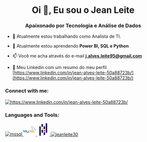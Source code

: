 <h1 align="center">Oi 👋, Eu sou o Jean Leite</h1>
<h3 align="center">Apaixonado por Tecnologia e Análise de Dados</h3>

- 🔭 Atualmente estou trabalhando como Analista de TI.

- 🌱 Atualmente estou aprendendo **Power BI, SQL e Python**

- 📫 Você me acha através do e-mail **j.alves.leite95@gmail.com**

- 📄 Meu Linkedin com um resumo do meu perfil [https://www.linkedin.com/in/jean-alves-leite-50a88723b/](https://www.linkedin.com/in/jean-alves-leite-50a88723b/)

<h3 align="left">Connect with me:</h3>
<p align="left">
<a href="https://linkedin.com/in/https://www.linkedin.com/in/jean-alves-leite-50a88723b/" target="blank"><img align="center" src="https://raw.githubusercontent.com/rahuldkjain/github-profile-readme-generator/master/src/images/icons/Social/linked-in-alt.svg" alt="https://www.linkedin.com/in/jean-alves-leite-50a88723b/" height="30" width="40" /></a>
</p>

<h3 align="left">Languages and Tools:</h3>
<p align="left"> <a href="https://www.microsoft.com/en-us/sql-server" target="_blank" rel="noreferrer"> <img src="https://www.svgrepo.com/show/303229/microsoft-sql-server-logo.svg" alt="mssql" width="40" height="40"/> </a> <a href="https://www.mysql.com/" target="_blank" rel="noreferrer"> <img src="https://raw.githubusercontent.com/devicons/devicon/master/icons/mysql/mysql-original-wordmark.svg" alt="mysql" width="40" height="40"/> </a> <a href="https://pandas.pydata.org/" target="_blank" rel="noreferrer"> <img src="https://raw.githubusercontent.com/devicons/devicon/2ae2a900d2f041da66e950e4d48052658d850630/icons/pandas/pandas-original.svg" alt="pandas" width="40" height="40"/> </a> <a href="https://www.python.org" 

<p><img align="center" src="https://github-readme-stats.vercel.app/api/top-langs?username=jeanleite30&show_icons=true&locale=en&layout=compact" alt="jeanleite30" /></p>



<!---
- 👋 Hi, I’m @Jeanleite30
- 👀 I’m interested in ...
- 🌱 I’m currently learning ...
- 💞️ I’m looking to collaborate on ...
- 📫 How to reach me ...

Jeanleite30/Jeanleite30 is a ✨ special ✨ repository because its `README.md` (this file) appears on your GitHub profile.
You can click the Preview link to take a look at your changes.
--->
